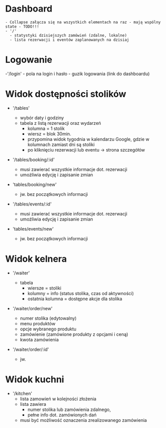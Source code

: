 # Dashboard
    - Collapse załącza się na wszystkich elementach na raz - mają wspólny state - TODO!!!
    - '/'
      - statystyki dzisiejszych zamówień (zdalne, lokalne)
      - lista rezerwacji i eventów zaplanowanych na dzisiaj

# Logowanie

  -'/login'
    - pola na login i hasło
    - guzik logowania (link do dashboardu)

# Widok dostępności stolików

  - '/tables'
    - wybór daty i godziny
    - tabela z listą rezerwacji oraz wydarzeń
      - kolumna = 1 stolik
      - wiersz = blok 30min.
      - przypomina widok tygodnia w kalendarzu Google, gdzie w kolumnach zamiast dni są stoliki
      - po kliknięciu rezerwacji lub eventu -> strona szczegółów

  - '/tables/booking/:id'
    - musi zawierać wszystkie informacje dot. rezerwacji
    - umożliwia edycję i zapisanie zmian

  - 'tables/booking/new'
    - jw. bez początkowych informacji

  - '/tables/events/:id'
    - musi zawierać wszystkie informacje dot. rezerwacji
    - umożliwia edycję i zapisanie zmian

  - 'tables/events/new'
    - jw. bez początkowych informacji

# Widok kelnera

  - '/waiter'
    - tabela
      - wiersze = stoliki
      - kolumny = info (status stolika, czas od aktywności)
      - ostatnia kolumna = dostępne akcje dla stolika

  - '/waiter/order/new'
    - numer stolika (edytowalny)
    - menu produktów
    - opcje wybranego produktu
    - zamówienie (zamówione produkty z opcjami i ceną)
    - kwota zamówienia

  - '/waiter/order/:id'
    - jw.

# Widok kuchni

  - '/kitchen'
    - lista zamowień w kolejności złożenia
    - lista zawiera
      - numer stolika lub zamówienia zdalnego,
      - pełne info dot. zamówionych dań
    - musi być możliwość oznaczenia zrealizowanego zamówienia
